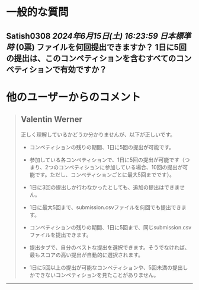 # 一般的な質問
**Satish0308** *2024年6月15日(土) 16:23:59 日本標準時* (0票)
ファイルを何回提出できますか？
1日に5回の提出は、このコンペティションを含むすべてのコンペティションで有効ですか？
---
# 他のユーザーからのコメント
> ## Valentin Werner
> 
> 正しく理解しているかどうか分かりませんが、以下が正しいです。
> 
> - コンペティションの残りの期間、1日に5回の提出が可能です。
> 
> - 参加している各コンペティションで、1日に5回の提出が可能です（つまり、2つのコンペティションに参加している場合、10回の提出が可能です。ただし、コンペティションごとに最大5回までです）。
> 
> - 1日に3回の提出しか行わなかったとしても、追加の提出はできません。
> 
> - 1日に最大5回まで、submission.csvファイルを何回でも提出できます。
> 
> - コンペティションの残りの期間、1日に5回まで、同じsubmission.csvファイルを提出できます。
> 
> - 提出タブで、自分のベストな提出を選択できます。そうでなければ、最もスコアの高い提出が自動的に選択されます。
> 
> - 1日に5回以上の提出が可能なコンペティションや、5回未満の提出しかできないコンペティションを見たことがありません。
> 
> 
> 
--- 

